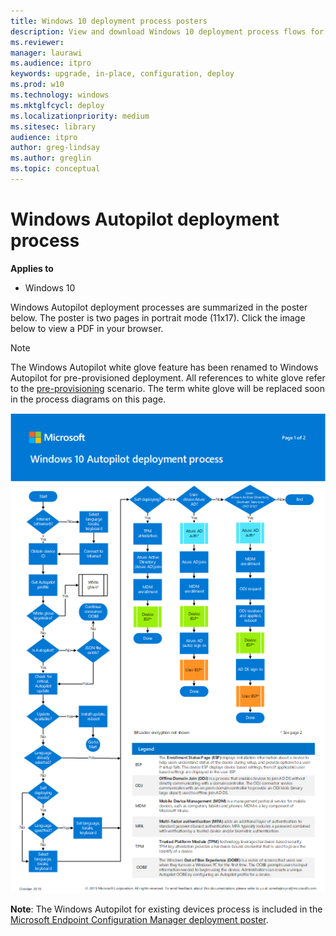 ```yaml
---
title: Windows 10 deployment process posters
description: View and download Windows 10 deployment process flows for Microsoft Endpoint Configuration Manager and Windows Autopilot.
ms.reviewer: 
manager: laurawi
ms.audience: itpro
keywords: upgrade, in-place, configuration, deploy
ms.prod: w10
ms.technology: windows
ms.mktglfcycl: deploy
ms.localizationpriority: medium
ms.sitesec: library
audience: itpro
author: greg-lindsay
ms.author: greglin
ms.topic: conceptual
---
```


#  Windows Autopilot deployment process

**Applies to**
-   Windows 10

Windows Autopilot deployment processes are summarized in the poster below. The poster is two pages in portrait mode (11x17). Click the image below to view a PDF in your browser.

> [!NOTE]
> The Windows Autopilot white glove feature has been renamed to Windows Autopilot for pre-provisioned deployment. All references to white glove refer to the [pre-provisioning](pre-provision.md) scenario. The term white glove will be replaced soon in the process diagrams on this page. 

[![Deploy Windows 10 with Autopilot](media/windows10-autopilot-flowchart.png)](media/Windows10AutopilotFlowchart.pdf)

**Note**: The Windows Autopilot for existing devices process is included in the [Microsoft Endpoint Configuration Manager deployment poster](/windows/deployment/windows-10-deployment-posters#deploy-windows-10-with-microsoft-endpoint-configuration-manager).